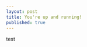 ```yaml
---
layout: post
title: You're up and running!
published: true
---
```





test 

<iframe width="760" height="420" src="//homes.esat.kuleuven.be/~hlamqadd/coral/timeLineView.html" style="position:absolute;top:0;left:0;width:60%;height:60%; ></iframe>

